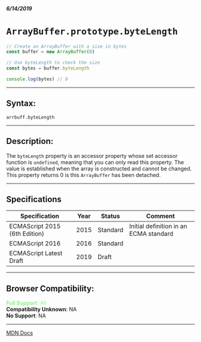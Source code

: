 ##### 6/14/2019
# `ArrayBuffer.prototype.byteLength`

```js
// Create an ArrayBuffer with a size in bytes
const buffer = new ArrayBuffer(8)

// Use byteLength to check the size
const bytes = buffer.byteLength

console.log(bytes) // 8
```

---

## Syntax:
`arrbuff.byteLength`

---

## Description:
The `byteLength` property is an accessor property whose set accessor function is `undefined`, meaning that you can only read this property.  The value is established when the array is constructed and cannot be changed.  This property returns 0 is this `ArrayBuffer` has been detached.

---

## Specifications
| Specification | Year | Status | Comment |
|---|---|---|---|
| ECMAScript 2015 (6th Edition) | 2015 | Standard | Initial definition in an ECMA standard |
| ECMAScript 2016 | 2016 | Standard |  |
| ECMAScript Latest Draft | 2019 | Draft |  |

---

## Browser Compatibility:
<span style="color: lightgreen">**Full Support**: All</span>  
**Compatibility Unknown**: NA  
**No Support**: NA

---

[MDN Docs](https://developer.mozilla.org/en-US/docs/Web/JavaScript/Reference/Global_Objects/ArrayBuffer/byteLength)